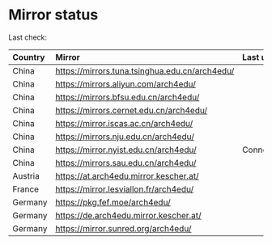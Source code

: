 <script src="./time.js"></script>
# Mirror status
Last check: <script type="text/javascript">localize(1728351851.2732806);</script>

|Country|Mirror|Last update|
|:------|:-----|:----------|
|China|https://mirrors.tuna.tsinghua.edu.cn/arch4edu/|<script type="text/javascript">localize(1728326369);</script>|
|China|https://mirrors.aliyun.com/arch4edu/|<script type="text/javascript">localize(1728326369);</script>|
|China|https://mirrors.bfsu.edu.cn/arch4edu/|<script type="text/javascript">localize(1728326369);</script>|
|China|https://mirrors.cernet.edu.cn/arch4edu/|<script type="text/javascript">localize(1728326369);</script>|
|China|https://mirror.iscas.ac.cn/arch4edu/|<script type="text/javascript">localize(1728326369);</script>|
|China|https://mirrors.nju.edu.cn/arch4edu/|<script type="text/javascript">localize(1728239991);</script>|
|China|https://mirror.nyist.edu.cn/arch4edu/|ConnectionError|
|China|https://mirrors.sau.edu.cn/arch4edu/|<script type="text/javascript">localize(1728326369);</script>|
|Austria|https://at.arch4edu.mirror.kescher.at/|<script type="text/javascript">localize(1728326369);</script>|
|France|https://mirror.lesviallon.fr/arch4edu/|<script type="text/javascript">localize(1728326369);</script>|
|Germany|https://pkg.fef.moe/arch4edu/|<script type="text/javascript">localize(1728326369);</script>|
|Germany|https://de.arch4edu.mirror.kescher.at/|<script type="text/javascript">localize(1728326369);</script>|
|Germany|https://mirror.sunred.org/arch4edu/|<script type="text/javascript">localize(1728326369);</script>|

<script src="./tablefilter/tablefilter.js"></script>
<script src="./table.js"></script>